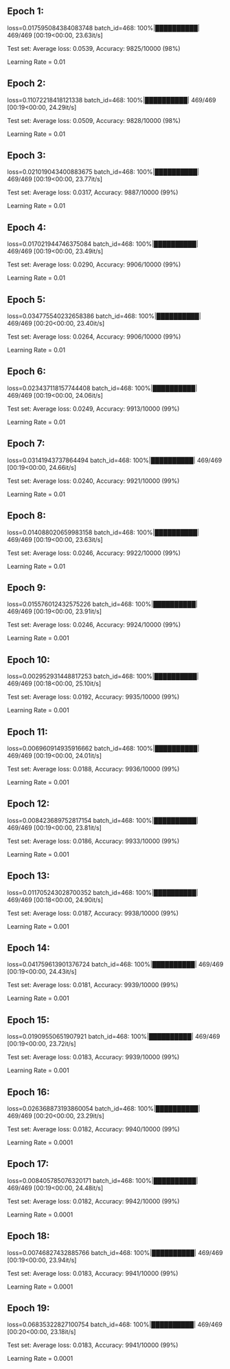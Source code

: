 ## Epoch 1:
loss=0.017595084384083748 batch_id=468: 100%|██████████| 469/469 [00:19<00:00, 23.63it/s]

Test set: Average loss: 0.0539, Accuracy: 9825/10000 (98%)

Learning Rate = 0.01

## Epoch 2:
loss=0.11072218418121338 batch_id=468: 100%|██████████| 469/469 [00:19<00:00, 24.29it/s]

Test set: Average loss: 0.0509, Accuracy: 9828/10000 (98%)

Learning Rate = 0.01

## Epoch 3:
loss=0.021019043400883675 batch_id=468: 100%|██████████| 469/469 [00:19<00:00, 23.77it/s]

Test set: Average loss: 0.0317, Accuracy: 9887/10000 (99%)

Learning Rate = 0.01

## Epoch 4:
loss=0.017021944746375084 batch_id=468: 100%|██████████| 469/469 [00:19<00:00, 23.49it/s]

Test set: Average loss: 0.0290, Accuracy: 9906/10000 (99%)

Learning Rate = 0.01

## Epoch 5:
loss=0.034775540232658386 batch_id=468: 100%|██████████| 469/469 [00:20<00:00, 23.40it/s]

Test set: Average loss: 0.0264, Accuracy: 9906/10000 (99%)

Learning Rate = 0.01

## Epoch 6:
loss=0.023437118157744408 batch_id=468: 100%|██████████| 469/469 [00:19<00:00, 24.06it/s]

Test set: Average loss: 0.0249, Accuracy: 9913/10000 (99%)

Learning Rate = 0.01

## Epoch 7:
loss=0.03141943737864494 batch_id=468: 100%|██████████| 469/469 [00:19<00:00, 24.66it/s]

Test set: Average loss: 0.0240, Accuracy: 9921/10000 (99%)

Learning Rate = 0.01

## Epoch 8:
loss=0.014088020659983158 batch_id=468: 100%|██████████| 469/469 [00:19<00:00, 23.63it/s]

Test set: Average loss: 0.0246, Accuracy: 9922/10000 (99%)

Learning Rate = 0.01

## Epoch 9:
loss=0.015576012432575226 batch_id=468: 100%|██████████| 469/469 [00:19<00:00, 23.91it/s]

Test set: Average loss: 0.0246, Accuracy: 9924/10000 (99%)

Learning Rate = 0.001

## Epoch 10:
loss=0.002952931448817253 batch_id=468: 100%|██████████| 469/469 [00:18<00:00, 25.10it/s]

Test set: Average loss: 0.0192, Accuracy: 9935/10000 (99%)

Learning Rate = 0.001

## Epoch 11:
loss=0.006960914935916662 batch_id=468: 100%|██████████| 469/469 [00:19<00:00, 24.01it/s]

Test set: Average loss: 0.0188, Accuracy: 9936/10000 (99%)

Learning Rate = 0.001

## Epoch 12:
loss=0.008423689752817154 batch_id=468: 100%|██████████| 469/469 [00:19<00:00, 23.81it/s]

Test set: Average loss: 0.0186, Accuracy: 9933/10000 (99%)

Learning Rate = 0.001

## Epoch 13:
loss=0.011705243028700352 batch_id=468: 100%|██████████| 469/469 [00:18<00:00, 24.90it/s]

Test set: Average loss: 0.0187, Accuracy: 9938/10000 (99%)

Learning Rate = 0.001

## Epoch 14:
loss=0.041759613901376724 batch_id=468: 100%|██████████| 469/469 [00:19<00:00, 24.43it/s]

Test set: Average loss: 0.0181, Accuracy: 9939/10000 (99%)

Learning Rate = 0.001

## Epoch 15:
loss=0.01909550651907921 batch_id=468: 100%|██████████| 469/469 [00:19<00:00, 23.72it/s]

Test set: Average loss: 0.0183, Accuracy: 9939/10000 (99%)

Learning Rate = 0.001

## Epoch 16:
loss=0.026368873193860054 batch_id=468: 100%|██████████| 469/469 [00:20<00:00, 23.29it/s]

Test set: Average loss: 0.0182, Accuracy: 9940/10000 (99%)

Learning Rate = 0.0001

## Epoch 17:
loss=0.008405785076320171 batch_id=468: 100%|██████████| 469/469 [00:19<00:00, 24.48it/s]

Test set: Average loss: 0.0182, Accuracy: 9942/10000 (99%)

Learning Rate = 0.0001

## Epoch 18:
loss=0.00746827432885766 batch_id=468: 100%|██████████| 469/469 [00:19<00:00, 23.94it/s]

Test set: Average loss: 0.0183, Accuracy: 9941/10000 (99%)

Learning Rate = 0.0001

## Epoch 19:
loss=0.06835322827100754 batch_id=468: 100%|██████████| 469/469 [00:20<00:00, 23.18it/s]

Test set: Average loss: 0.0183, Accuracy: 9941/10000 (99%)

Learning Rate = 0.0001